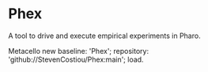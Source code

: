 # Phex
A tool to drive and execute empirical experiments in Pharo.

Metacello new
    baseline: 'Phex';
    repository: 'github://StevenCostiou/Phex:main';
    load.
